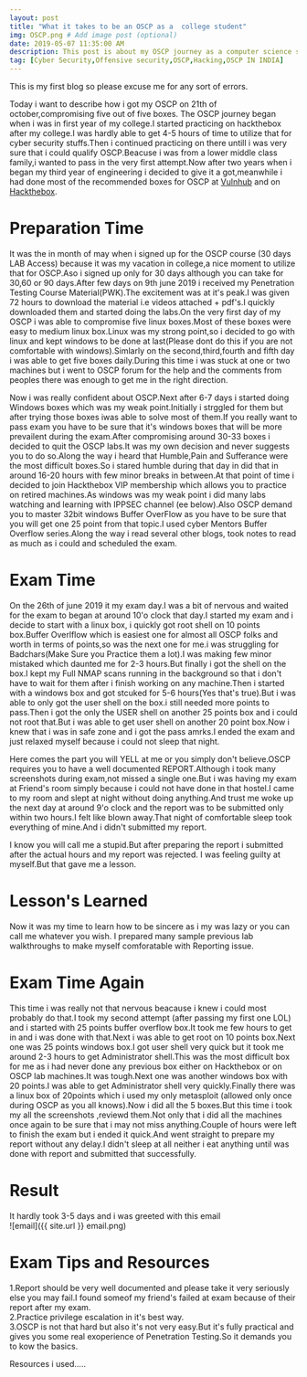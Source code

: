 ```yaml
---
layout: post
title: "What it takes to be an OSCP as a  college student"
img: OSCP.png # Add image post (optional)
date: 2019-05-07 11:35:00 AM
description: This post is about my OSCP journey as a computer science student in my third year of college.
tag: [Cyber Security,Offensive security,OSCP,Hacking,OSCP IN INDIA]
---
```


This is my first  blog so please excuse me for any sort of errors.

Today i want to describe how i got my OSCP on 21th of october,compromising five out of five boxes.
The OSCP journey began when i was in first year of my college.I started practicing on hackthebox after my college.I was hardly able to get 4-5 hours of time to utilize that for cyber security stuffs.Then i continued practicing on there untill i was very sure that i could qualify OSCP.Beacuse i was from a  lower middle class family,i wanted to pass in the very first attempt.Now after two years when i began my third year of engineering i decided to give it a got,meanwhile i had done most of the recommended boxes for OSCP at [Vulnhub](http://vulnhub.com) and on [Hackthebox](http://www.hackhtebox.eu).


# Preparation Time
It was the in  month of may when i signed up for the OSCP course (30 days LAB Access) because it was my vacation in college,a nice moment to utilize that for OSCP.Aso i signed up only for 30 days although you can take for 30,60 or 90 days.After few days on 9th june 2019 i received my Penetration Testing Course Material(PWK).The excitement was at it's peak.I was given 72 hours to download the material i.e videos attached + pdf's.I quickly downloaded them and started doing the labs.On the very first day of my OSCP i was able to compromise five linux boxes.Most of these boxes were easy to medium linux box.Linux was my strong point,so i decided to go with linux and kept windows to be done at last(Please dont do this if you are not comfortable with windows).Simlarly on the second,third,fourth and fifth day i was able to get five boxes daily.During this time i was stuck at one or two machines but i went to OSCP forum for the help and the comments from peoples there was enough to get me in the right direction.

Now i was really confident about OSCP.Next after 6-7 days i started doing Windows boxes which was my weak point.Initially i strggled for them but after trying those boxes iwas able to solve most of them.If you really want to pass exam you have to be sure that it's windows boxes that will be more prevailent during the exam.After compromising around 30-33 boxes i decided to quit the OSCP labs.It was my own decision and never suggests you to do so.Along the way i heard that Humble,Pain and Sufferance were the most difficult boxes.So i stared humble during that day in did that in around 16-20 hours with few minor breaks in between.At that point of time i decided to join Hackthebox VIP membership which allows you to practice on retired machines.As windows was my weak point i did many labs watching and learning with IPPSEC channel (ee below).Also OSCP demand you to master 32bit windows Buffer OverFlow as you have to be sure that you will get one 25 point from that topic.I used cyber Mentors Buffer Overflow series.Along the way i read several other blogs, took notes to read as much as i could and scheduled the exam.

# Exam Time
On the 26th of june 2019 it my exam day.I was a bit of nervous and waited for the exam to began at around 10'o clock that day.I started my exam and i decide to start with a linux box, i quickly got root shell on 10 points box.Buffer Overlflow which is easiest one for almost all OSCP folks and worth in terms of points,so was the next one for me.i was struggling for Badchars(Make Sure you Practice them a lot).I was making few minor mistaked which daunted me for 2-3 hours.But finally i got the shell on the box.I kept my Full NMAP scans running in the background so that i don't have to wait for them after i finish working on any machine.Then i started with a windows box and got  stcuked for 5-6 hours(Yes that's true).But i  was able to only got the user shell on the box.i still needed  more points to pass.Then i got the only the USER shell on another 25 points box and i could not root that.But i was able to get user shell  on another 20 point box.Now i knew that i was in safe zone and i got the pass amrks.I ended the exam and just relaxed myself because i could not sleep that night.

Here comes the part you will YELL at me or you simply don't believe.OSCP requires you to have a  well documented  REPORT.Although i took many screenshots during exam,not missed a single one.But i was having my exam at Friend's room simply because i could not have done in that hostel.I came to my room and slept at night without doing anything.And trust me woke up the next day at around 9'o clock and the report was to be submitted only within two hours.I felt like blown away.That night of comfortable sleep took everything of mine.And i didn't submitted my report.

I know you will call me a stupid.But after preparing the report i submitted after the actual hours and my report was rejected.
I was feeling guilty at myself.But that gave me a lesson.

# Lesson's Learned
Now it was my time to learn how to be sincere as i my was lazy or you can call me whatever you wish.
I prepared many sample  previous lab walkthroughs to make myself comforatable with Reporting issue.

# Exam Time Again
This time i was really not that nervous beacause i knew i could most probably do that.I took my second attempt (after passing my first one LOL) and i started with 25 points  buffer  overflow box.It took  me few hours to get in and i was done with that.Next i was able to get root on 10 points box.Next one was 25 points windows box.I got user shell very quick but it took me around 2-3 hours to get Administrator shell.This was the most difficult box for me as i had never done any previous box either on Hackthebox or on OSCP lab machines.It was tough.Next one was another windows box with 20 points.I was able to get Administrator shell very quickly.Finally there was a linux box of 20points which i used my only metasploit (allowed only once during OSCP as you all knows).Now i did  all the 5 boxes.But this time i took my all the screenshots ,reviewd them.Not only that i did all the machines once again to be sure that i may not miss anything.Couple of hours were left to finish the exam but i ended it quick.And went straight to prepare my report without any delay.I didn't sleep at all neither i eat anything until was done with report and submitted that successfully.

# Result 
It hardly took  3-5 days and i was greeted with this email <br />
![email]({{ site.url }} email.png)
<br />

# Exam Tips and Resources
1.Report should be very well documented and please take it very seriously else you may fail.I found someof my friend's failed at exam because of their report after my exam.<br />
2.Practice privilege escalation in it's best way. <br />
3.OSCP is not that hard but also it's not very easy.But it's fully practical and gives you some real exoperience of Penetration Testing.So it demands you to kow the basics. <br />

Resources i used.....


